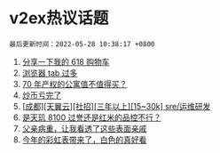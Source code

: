 # v2ex热议话题

`最后更新时间：2022-05-28 10:38:17 +0800`

1. [分享一下我的 618 购物车](https://www.v2ex.com/t/855668)
1. [浏览器 tab 过多](https://www.v2ex.com/t/855608)
1. [70 年产权的公寓值不值得买？](https://www.v2ex.com/t/855694)
1. [炒币亏完了](https://www.v2ex.com/t/855759)
1. [[成都][天翼云][社招][三年以上][15~30k] sre/运维研发](https://www.v2ex.com/t/855655)
1. [是天玑 8100 过誉还是红米的品控不行？](https://www.v2ex.com/t/855624)
1. [父亲病重，让我看透了这些表面亲戚](https://www.v2ex.com/t/855776)
1. [今年的彩虹表带来了，白色的真好看](https://www.v2ex.com/t/855708)


